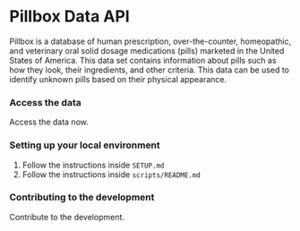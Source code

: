 Pillbox Data API
================

Pillbox is a database of human prescription, over-the-counter, homeopathic, and veterinary oral solid dosage medications (pills) marketed in the United States of America. This data set contains information about pills such as how they look, their ingredients, and other criteria. This data can be used to identify unknown pills based on their physical appearance. 

### Access the data

Access the data now. 

### Setting up your local environment

1. Follow the instructions inside `SETUP.md`
2. Follow the instructions inside `scripts/README.md`


### Contributing to the development 

Contribute to the development. 
